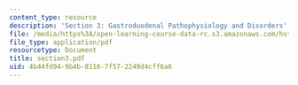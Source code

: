 ```yaml
---
content_type: resource
description: 'Section 3: Gastroduodenal Pathophysiology and Disorders'
file: /media/https%3A/open-learning-course-data-rc.s3.amazonaws.com/hst-121-gastroenterology-fall-2005/4b44fd949b4b81167f572249d4cff6a6_section3.pdf
file_type: application/pdf
resourcetype: Document
title: section3.pdf
uid: 4b44fd94-9b4b-8116-7f57-2249d4cff6a6
---
```

